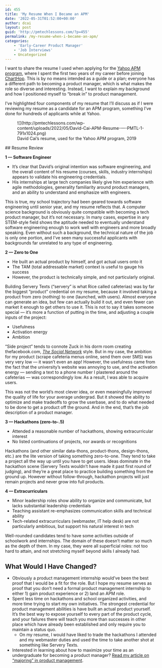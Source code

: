 ```yaml
---
id: 455
title: 'My Resume When I Became an APM'
date: '2022-05-31T01:52:00+00:00'
author: dcai
layout: post
guid: 'http://pmtechlessons.com/?p=455'
permalink: /my-resume-when-i-became-an-apm/
categories:
    - 'Early-Career Product Manager'
    - 'Job Interviews'
    - Uncategorized
---
```


I want to share the resume I used when applying for the [Yahoo APM program](http://yahooapms.com), where I spent the first two years of my career before joining [ChartHop](https://www.charthop.com/about-us/careers/). This is by no means intended as a guide or a plan; everyone has a different path to becoming a product manager, which is what makes the role so diverse and interesting. Instead, I want to explain my background and how I positioned myself to “break in” to product management.

I’ve highlighted four components of my resume that I’ll discuss as if I were reviewing my resume as a candidate for an APM program, something I’ve done for hundreds of applicants while at Yahoo.

<figure class="wp-block-image size-large">![](http://pmtechlessons.com/wp-content/uploads/2022/05/David-Cai-APM-Resume-—-PMTL-1-791x1024.png)<figcaption>David Cai’s resume, used for the Yahoo APM program, 2019</figcaption></figure>## Resume Review

**1 — Software Engineer**

- It’s clear that David’s original intention was software engineering, and the overall content of his resume (courses, skills, industry internships) appears to validate his engineering credentials.
- His internships at large tech companies likely give him experience with agile methodologies, generality familiarity around product managers, and an ability to understand and emphasize with engineers.

This is true, my school trajectory had been geared towards software engineering until senior year, and my resume reflects that. A computer science background is obviously quite compatible with becoming a tech product manager, but it’s not necessary. In many cases, expertise in any STEM-style field shows the aptitude needed to eventually understand software engineering enough to work well with engineers and more broadly speaking. Even without such a background, the technical nature of the job is only one portion, and I’ve seen many successful applicants with backgrounds far unrelated to any type of engineering.

**2 — Zero to One**

- He built an actual product by himself, and got actual users onto it
- The TAM (total addressable market) context is useful to gauge his success
- However, the product is technically simple, and not particularly original.

Building Servery Texts (“servery” is what Rice called cafeterias) was by far the biggest “product” credential on my resume, because it involved taking a product from zero (nothing) to one (launched, with users). Almost everyone can generate an idea, but few can actually build it out, and even fewer can market it enough to get others to use it. This is not to say it takes someone special — it’s more a function of putting in the time, and adjusting a couple inputs of the project:

- Usefulness
- Activation energy
- Ambition

“Side project” tends to connote Zuck in his dorm room creating thefacebook.com, [*The Social Network*](https://www.imdb.com/title/tt1285016/) style. But in my case, the ambition for my product (scrape cafeteria menus online, send them over SMS) was very very low — it wasn’t even an app! However, the usefulness came from the fact that the university’s website was annoying to use, and the activation energy — sending a text to a phone number I plastered around the cafeterias — was correspondingly low. As a result, I was able to acquire users.

This was not the world’s most clever idea, or even meaningfully improved the quality of life for your average undergrad. But it showed the ability to optimize and make tradeoffs to grow the userbase, and to do what needed to be done to get a product off the ground. And in the end, that’s the job description of a product manager.

**3 — Hackathons (zero-to-.5)**

- Attended a reasonable number of hackathons, showing extracurricular interest
- No listed continuations of projects, nor awards or recognitions

Hackathons (and other similar data-thons, product-thons, design-thons, etc.) are the lite version of taking something zero-to-one. They tend to take a project all the way up until you have to get users. Ideas dominate in the hackathon scene (Servery Texts wouldn’t have made it past first round of judging), and they’re a great place to practice building something from the ground up. However without follow-through, hackathon projects will just remain projects and never grow into full products.

**4 — Extracurriculars**

- Minor leadership roles show ability to organize and communicate, but lacks substantial leadership credentials
- Teaching assistant re-emphasizes communication skills and technical ability
- Tech-related extracurriculars (webmaster, IT help desk) are not particularly ambitious, but support his natural interest in tech

Well-rounded candidates tend to have some activities outside of schoolwork and internships. The domain of these doesn’t matter so much as the depth of them. In my case, they were all superficial roles: not too hard to attain, and not stretching myself beyond skills I already had.

## What Would I Have Changed?

- Obviously a product management internship would’ve been the best proof that I would be a fit for the role. But I hope my resume serves as proof that you don’t need a formal product management internship to either 1) gain product experience or 2) land an APM role.
- Spent less time on hackathons and school organized activities, and more time trying to start my own initiatives. The strongest credential for product management abilities is have built an actual product yourself. It’s the best way to expose yourself to every part of the product cycle, and your failures there will teach you more than successes in other place which have already been established and only require you to maintain a status quo.
    - On my resume, I would have liked to trade the hackathons I attended and my webmaster duties and used the time to take another shot at something like Servery Texts.
- Interested in learning about how to maximize your time as an undergraduate for becoming a product manager? [Read my article on “majoring” in product management](http://pmtechlessons.com/pm-major).